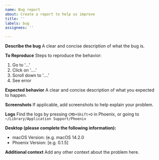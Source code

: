 ```yaml
---
name: Bug report
about: Create a report to help us improve
title: ''
labels: bug
assignees: ''

---
```


**Describe the bug**
A clear and concise description of what the bug is.

**To Reproduce**
Steps to reproduce the behavior:
1. Go to '...'
2. Click on '....'
3. Scroll down to '....'
4. See error

**Expected behavior**
A clear and concise description of what you expected to happen.

**Screenshots**
If applicable, add screenshots to help explain your problem.

**Logs**
Find the logs by pressing `CMD+Shift+O` in Phoenix, or going to `~/Library/Application Support/Phoenix`

**Desktop (please complete the following information):**
 -  macOS Version: (e.g. macOS 14.2.0
 - Phoenix Version: [e.g. 0.1.5]

**Additional context**
Add any other context about the problem here.
